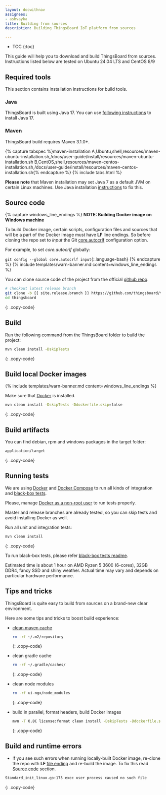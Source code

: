```yaml
---
layout: docwithnav
assignees:
- ashvayka
title: Building from sources
description: Building ThingsBoard IoT platform from sources

---
```


* TOC
{:toc}

This guide will help you to download and build ThingsBoard from sources. Instructions listed below are tested on Ubuntu 24.04 LTS
and CentOS 8/9

## Required tools

This section contains installation instructions for build tools.

### Java

ThingsBoard is built using Java 17. You can use [following instructions](/docs/user-guide/install/ubuntu/#step-1-install-java-17-openjdk) to install Java 17.

### Maven

ThingsBoard build requires Maven 3.1.0+.

{% capture tabspec %}maven-installation
A,Ubuntu,shell,resources/maven-ubuntu-installation.sh,/docs/user-guide/install/resources/maven-ubuntu-installation.sh
B,CentOS,shell,resources/maven-centos-installation.sh,/docs/user-guide/install/resources/maven-centos-installation.sh{% endcapture %}
{% include tabs.html %}

**Please note** that Maven installation may set Java 7 as a default JVM on certain Linux machines. 
Use Java installation [instructions](#java) to fix this. 

## Source code

{% capture windows_line_endings %}
**NOTE: Building Docker image on Windows machine**

To build Docker image, certain scripts, configuration files and sources that will be a part of the Docker image must have **LF** line endings.
So before cloning the repo set to _input_ the Git [core.autocrlf](https://git-scm.com/docs/git-config#Documentation/git-config.txt-coreautocrlf) configuration option.

For example, to set *core.autocrlf* globally:

`git config --global core.autocrlf input`{:.language-bash}
{% endcapture %}
{% include templates/warn-banner.md content=windows_line_endings %}

You can clone source code of the project from the official [github repo](https://github.com/thingsboard/thingsboard).

```bash
# checkout latest release branch
git clone -b {{ site.release.branch }} https://github.com/thingsboard/thingsboard.git --depth 1
cd thingsboard
```
{: .copy-code}

## Build

Run the following command from the ThingsBoard folder to build the project:

```bash
mvn clean install -DskipTests
```
{: .copy-code}

## Build local Docker images

{% include templates/warn-banner.md content=windows_line_endings %}

Make sure that [Docker](https://docs.docker.com/engine/install/) is installed.

```bash
mvn clean install -DskipTests -Ddockerfile.skip=false
```
{: .copy-code}

## Build artifacts

You can find debian, rpm and windows packages in the target folder:
 
```bash
application/target
```
{: .copy-code}

## Running tests

We are using [Docker](https://docs.docker.com/engine/install/) and [Docker Compose](https://docs.docker.com/compose/install/) to run all kinds of integration and [black-box tests](https://github.com/thingsboard/thingsboard/tree/master/msa/black-box-tests).

Please, manage [Docker as a non-root user](https://docs.docker.com/engine/install/linux-postinstall/#manage-docker-as-a-non-root-user) to run tests properly.

Master and release branches are already tested, so you can skip tests and avoid installing Docker as well.

Run all unit and integration tests:

```bash
mvn clean install
```
{: .copy-code}

To run black-box tests, please refer [black-box tests readme](https://github.com/thingsboard/thingsboard/blob/master/msa/black-box-tests/README.md).

Estimated time is about 1 hour on AMD Ryzen 5 3600 (6-cores), 32GB DDR4, fancy SSD and shiny weather. Actual time may vary and depends on particular hardware performance.

## Tips and tricks

ThingsBoard is quite easy to build from sources on a brand-new clear environment.

Here are some tips and tricks to boost build experience: 

- [clean maven cache](https://www.baeldung.com/maven-clear-cache)
  ```bash
  rm -rf ~/.m2/repository
  ```
  {: .copy-code}

- clean gradle cache
  ```bash
  rm -rf ~/.gradle/caches/
  ```
  {: .copy-code}

- clean node modules
  ```bash
  rm -rf ui-ngx/node_modules
  ```
  {: .copy-code}

- build in parallel, format headers, build Docker images
  ```bash
  mvn -T 0.8C license:format clean install -DskipTests -Ddockerfile.skip=false
  ```
  {: .copy-code}

## Build and runtime errors

- If you see such errors when running locally-built Docker image, re-clone the repo with **LF** [file ending](https://git-scm.com/docs/git-config#Documentation/git-config.txt-coreautocrlf) and re-build the image.
To fix this read [Source code](#source-code) section.

```bash
Standard_init_linux.go:175 exec user process caused no such file
```
{: .copy-code}